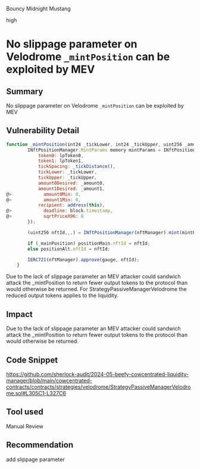 Bouncy Midnight Mustang

high

# No slippage parameter on Velodrome `_mintPosition` can be exploited by MEV


## Summary
No slippage parameter on Velodrome `_mintPosition` can be exploited by MEV
## Vulnerability Detail
```javascript
function _mintPosition(int24 _tickLower, int24 _tickUpper, uint256 _amount0, uint256 _amount1, bool _mainPosition) private {
        INftPositionManager.MintParams memory mintParams = INftPositionManager.MintParams({
            token0: lpToken0,
            token1: lpToken1,
            tickSpacing: _tickDistance(),
            tickLower: _tickLower,
            tickUpper: _tickUpper,
            amount0Desired: _amount0,
            amount1Desired: _amount1,
@>            amount0Min: 0,
@>            amount1Min: 0,
            recipient: address(this),
@>            deadline: block.timestamp,
@>            sqrtPriceX96: 0
        });

        (uint256 nftId,,,) = INftPositionManager(nftManager).mint(mintParams);

        if (_mainPosition) positionMain.nftId = nftId;
        else positionAlt.nftId = nftId;

        IERC721(nftManager).approve(gauge, nftId);
    }
```
Due to the lack of slippage parameter an MEV attacker could sandwich attack the _mintPosition to return fewer output tokens to the protocol than would otherwise be returned. For StrategyPassiveManagerVelodrome the reduced output tokens applies to the liquidity.
## Impact
Due to the lack of slippage parameter an MEV attacker could sandwich attack the _mintPosition to return fewer output tokens to the protocol than would otherwise be returned. 
## Code Snippet
https://github.com/sherlock-audit/2024-05-beefy-cowcentrated-liquidity-manager/blob/main/cowcentrated-contracts/contracts/strategies/velodrome/StrategyPassiveManagerVelodrome.sol#L305C1-L327C6
## Tool used

Manual Review

## Recommendation
add slippage parameter 
